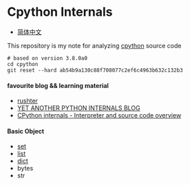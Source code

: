 # Cpython Internals
* [简体中文](https://github.com/zpoint/Cpython-Internals/blob/master/README_CN.md)

This repository is my note for analyzing [cpython](https://github.com/python/cpython) source code

    # based on version 3.8.0a0
    cd cpython
    git reset --hard ab54b9a130c88f708077c2ef6c4963b632c132b3

#### favourite blog && learning material
* [rushter](https://rushter.com/)
* [YET ANOTHER PYTHON INTERNALS BLOG](https://pythoninternal.wordpress.com/)
* [CPython internals - Interpreter and source code overview](https://www.youtube.com/watch?v=LhadeL7_EIU&list=PLzV58Zm8FuBL6OAv1Yu6AwXZrnsFbbR0S)

#### Basic Object
 * [set](https://github.com/zpoint/Cpython-Internals/blob/master/BasicObject/set/set.md)
 * [list](https://github.com/zpoint/Cpython-Internals/blob/master/BasicObject/list/list.md)
 * [dict](https://github.com/zpoint/Cpython-Internals/blob/master/BasicObject/dict/dict.md)
 * bytes
 * str
